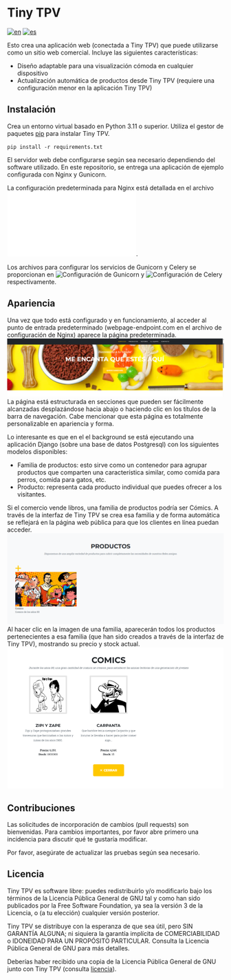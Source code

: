 <!-- Este archivo es parte del entorno Tiny TPV.

Tiny TPV es software libre: puedes redistribuirlo y/o modificarlo bajo los términos de la Licencia Pública General de GNU tal y como han sido publicados por la Free Software Foundation, ya sea la versión 3 de la Licencia, o (a tu elección) cualquier versión posterior.

Tiny TPV se distribuye con la esperanza de que sea útil, pero SIN GARANTÍA ALGUNA; ni siquiera la garantía implícita de COMERCIABILIDAD o IDONEIDAD PARA UN PROPÓSITO PARTICULAR. Consulta la Licencia Pública General de GNU para más detalles.

Deberías haber recibido una copia de la Licencia Pública General de GNU junto con Tiny TPV. En caso contrario, visita <https://www.gnu.org/licenses/>. -->

# Tiny TPV
[![en](https://img.shields.io/badge/lang-en-red.svg)](README.md)
[![es](https://img.shields.io/badge/lang-es-yellow.svg)](README.es.md)

Esto crea una aplicación web (conectada a Tiny TPV) que puede utilizarse como un sitio web comercial. Incluye las siguientes características:
- Diseño adaptable para una visualización cómoda en cualquier dispositivo
- Actualización automática de productos desde Tiny TPV (requiere una configuración menor en la aplicación Tiny TPV)

## Instalación

Crea un entorno virtual basado en Python 3.11 o superior.
Utiliza el gestor de paquetes [pip](https://pip.pypa.io/en/stable/) para instalar Tiny TPV.

```
pip install -r requirements.txt
```

El servidor web debe configurarse según sea necesario dependiendo del software utilizado. En este repositorio, se entrega una aplicación de ejemplo configurada con Nginx y Gunicorn.

La configuración predeterminada para Nginx está detallada en el archivo ![Configuración de Nginx](/customerPortal.conf).

Los archivos para configurar los servicios de Gunicorn y Celery se proporcionan en ![Configuración de Gunicorn](/gunicorn.service) y ![Configuración de Celery](/celery_worker.service) respectivamente.

## Apariencia

Una vez que todo está configurado y en funcionamiento, al acceder al punto de entrada predeterminado (webpage-endpoint.com en el archivo de configuración de Nginx) aparece la página predeterminada.
![página predeterminada](/assets/images/default_page.png)
La página está estructurada en secciones que pueden ser fácilmente alcanzadas desplazándose hacia abajo o haciendo clic en los títulos de la barra de navegación. Cabe mencionar que esta página es totalmente personalizable en apariencia y forma.

Lo interesante es que en el el background se está ejecutando una aplicación Django (sobre una base de datos Postgresql) con los siguientes modelos disponibles:

- Familia de productos: esto sirve como un contenedor para agrupar productos que comparten una característica similar, como comida para perros, comida para gatos, etc.
- Producto: representa cada producto individual que puedes ofrecer a los visitantes.

Si el comercio vende libros, una familia de productos podría ser Cómics. A través de la interfaz de Tiny TPV se crea esa familia y de forma automática se reflejará en la página web pública para que los clientes en línea puedan acceder.
![familias de productos](/assets/images/familias.png)
Al hacer clic en la imagen de una familia, aparecerán todos los productos pertenecientes a esa familia (que han sido creados a través de la interfaz de Tiny TPV), mostrando su precio y stock actual.
![productos de la familia](/assets/images/productos.png)

## Contribuciones

Las solicitudes de incorporación de cambios (pull requests) son bienvenidas. Para cambios importantes, por favor abre primero una incidencia para discutir qué te gustaría modificar.

Por favor, asegúrate de actualizar las pruebas según sea necesario.

## Licencia

Tiny TPV es software libre: puedes redistribuirlo y/o modificarlo bajo los términos de la Licencia Pública General de GNU tal y como han sido publicados por la Free Software Foundation, ya sea la versión 3 de la Licencia, o (a tu elección) cualquier versión posterior.

Tiny TPV se distribuye con la esperanza de que sea útil, pero SIN GARANTÍA ALGUNA; ni siquiera la garantía implícita de COMERCIABILIDAD o IDONEIDAD PARA UN PROPÓSITO PARTICULAR. Consulta la Licencia Pública General de GNU para más detalles.

Deberías haber recibido una copia de la Licencia Pública General de GNU junto con Tiny TPV (consulta [licencia](gpl-3.txt)).